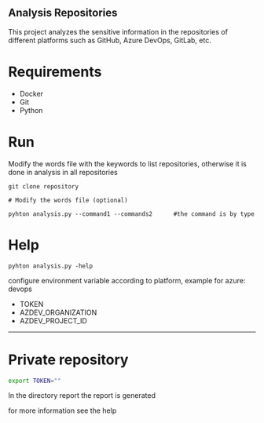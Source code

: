 ## Analysis Repositories

This project analyzes the sensitive information in the repositories of different platforms such as GitHub, Azure DevOps, GitLab, etc.

# Requirements

- Docker
- Git
- Python

# Run

Modify the words file with the keywords to list repositories, otherwise it is done in analysis in all repositories

```
git clone repository

# Modify the words file (optional)

pyhton analysis.py --command1 --commands2      #the command is by type
```

# Help

```
pyhton analysis.py -help
```

configure environment variable according to platform, example for azure: devops

- TOKEN
- AZDEV_ORGANIZATION
- AZDEV_PROJECT_ID

---

# Private repository

```bash
export TOKEN=""

```

In the directory report the report is generated

for more information see the help

